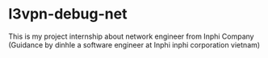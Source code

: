 # l3vpn-debug-net
This is my project internship about network engineer from Inphi Company (Guidance by dinhle a software engineer at Inphi inphi corporation vietnam) 
